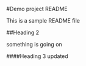 #Demo project README

This is a sample README file

##Heading 2

something is going on

####Heading 3
updated